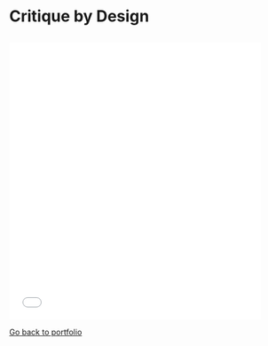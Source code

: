 # Critique by Design

## 








<iframe
src=”https://public.tableau.com/views/Assignment_16636996624560/1?:showVizHome=no&:embed=true” width="90%" height="500" seamless frameborder="0" scrolling="no"></iframe>







[Go back to portfolio](/README.md)
